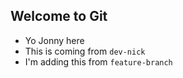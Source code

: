 ## Welcome to Git
- Yo Jonny here
- This is coming from `dev-nick`
- I'm adding this from 
`feature-branch`
